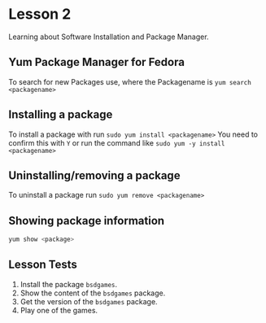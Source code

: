 # Lesson 2
Learning about Software Installation and Package Manager.

## Yum Package Manager for Fedora
To search for new Packages use, where the Packagename is _<packagename>_
`yum search <packagename>`

## Installing a package
To install a package with _<packagename>_ run
`sudo yum install <packagename>`  You need to confirm this with `Y` or run the command like
`sudo yum -y install <packagename>`

## Uninstalling/removing a package
To uninstall a package run `sudo yum remove <packagename>`

## Showing package information
```bash
yum show <package>
```


## Lesson Tests
1. Install the package `bsdgames`.
2. Show the content of the `bsdgames` package.
3. Get the version of the `bsdgames` package.
4. Play one of the games.
